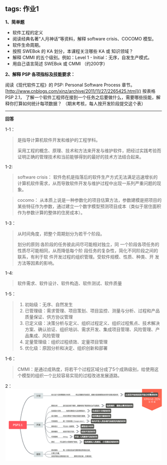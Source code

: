 tags: 作业1
---
**1、简单题**

* 软件工程的定义
* 阅读经典名著“人月神话”等资料，解释 software crisis、COCOMO 模型。
* 软件生命周期。
* 按照 SWEBok 的 KA 划分，本课程关注哪些 KA 或 知识领域？
* 解释 CMMI 的五个级别。例如：Level 1 - Initial：无序，自发生产模式。
* 用自己语言简述 SWEBok 或 CMMI （约200字）

**2、解释 PSP 各项指标及技能要求：**

阅读《现代软件工程》的 PSP: Personal Software Process 章节。 [http://www.cnblogs.com/xinz/archive/2011/11/27/2265425.html]()
按表格 PSP 2.1， 了解一个软件工程师在接到一个任务之后要做什么，需要哪些技能，解释你打算如何统计每项数据？ （期末考核，每人按开发阶段提交这个表）

---
**回答**

1-1：
>是指导计算机软件开发和维护的工程学科。
>
>采用工程的概念、原理、技术和方法来开发与维护软件，把经过实践考验而证明正确的管理技术和当前能够得到的最好的技术方法结合起来。

1-2:
>software crisis： 软件危机是指落后的软件生产方式无法满足迅速增长的计算机软件需求，从而导致软件开发与维护过程中出现一系列严重问题的现象。

>cocomo： 从本质上说是一种参数化的项目估算方法，参数建模是把项目的某些特征作为参数，通过建立一个数字模型预测项目成本（类似于居住面积作为参数计算的整体的住房成本）。

1-3：
>从时间角度，把整个周期划分为若干个阶段。
>
>划分的原则:各阶段的任务彼此间尽可能相对独立，同 一个阶段各项任务的性质尽可能相同，从而降低每个阶 段任务的复杂性，简化不同阶段之间的联系，有利于软 件开发过程的组织管理。受软件规模、性质、种类、开 发方法等因素的影响。

1-4:
>软件需求、软件设计、软件构造、软件测试、软件质量

1-5：
>1. 初始级：无序、自然发生
>2. 已管理级：需求管理、项目策划、项目监控、测量与分析、过程和产品质量保证、供方协议管理
>3. 已定义级：决策分析与定义、组织过程定义、组织过程焦点、技术解决方案、确认验证、组织培训、需求开发、集成项目管理、风险管理、产品集成、风险管理
>4. 定量管理级：组织过程绩效、定量项目管理
>5. 优化级：原因分析和决定、组织创新和部署

1-6：
>CMMI：是通过成熟度，将若干个过程区域分成了5个成熟级别，给使用这个模型的组织一个比较容易实现的过程改进发展道路。

2：
![image](http://github.com/chenyime/chenyime.github.io/raw/master/image/PSP2.1.png)



